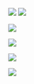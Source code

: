 ![](https://gpvc.arturio.dev/itoren) 
[![](https://github-profile-trophy.vercel.app/?username=itoren)](https://github.com/ryo-ma/github-profile-trophy)

[![](https://github-readme-stats.vercel.app/api/top-langs/?username=itoren)](https://github.com/anuraghazra/github-readme-stats)

![](https://github-readme-stats.vercel.app/api?username=itoren&show_icons=true&count_private=true)  

![](https://activity-graph.herokuapp.com/graph?username=itoren)  

![](https://github-readme-streak-stats.herokuapp.com/?user=itoren)  

